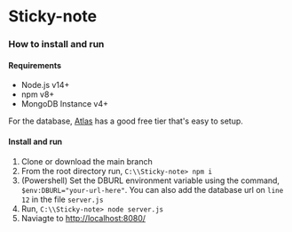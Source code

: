 # Sticky-note

### How to install and run

#### **Requirements**
- Node.js v14+
- npm v8+
- MongoDB Instance v4+ 

For the database, [Atlas](https://www.mongodb.com/cloud/atlas/lp/try2-aterms) has a good free tier that's easy to setup.

#### **Install and run**
1. Clone or download the main branch
2. From the root directory run, ```C:\\Sticky-note> npm i```
3. (Powershell) Set the DBURL environment variable using the command, ```$env:DBURL="your-url-here"```. You can also add the database url on ```line 12``` in the file ```server.js``` 
4. Run, ```C:\\Sticky-note> node server.js```
5. Naviagte to [http://localhost:8080/](http://localhost:8080/)
